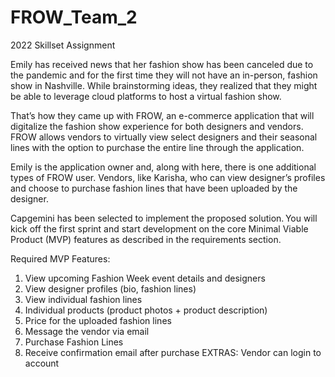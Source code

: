 # FROW_Team_2
2022 Skillset Assignment


Emily has received news that her fashion show has been canceled due to the pandemic and for the first time they will not have an in-person, fashion show in Nashville. While brainstorming ideas, they realized that they might be able to leverage cloud platforms to host a virtual fashion show. 

That’s how they came up with FROW, an e-commerce application that will digitalize the fashion show experience for both designers and vendors. FROW allows vendors to virtually view select designers and their seasonal lines with the option to purchase the entire line through the application. 

Emily is the application owner and, along with here, there is one additional types of FROW user. 
Vendors, like Karisha, who can view designer’s profiles and choose to purchase fashion lines that have been uploaded by the designer. 

Capgemini has been selected to implement the proposed solution. You will kick off the first sprint and start development on the core Minimal Viable Product (MVP) features as described in the requirements section.  


Required MVP Features:

1. View upcoming Fashion Week event details and designers
2. View designer profiles (bio, fashion lines)
3. View individual fashion lines
4. Individual products (product photos + product description)
5. Price for the uploaded fashion lines
6. Message the vendor via email
7. Purchase Fashion Lines
8. Receive confirmation email after purchase
EXTRAS: Vendor can login to account
